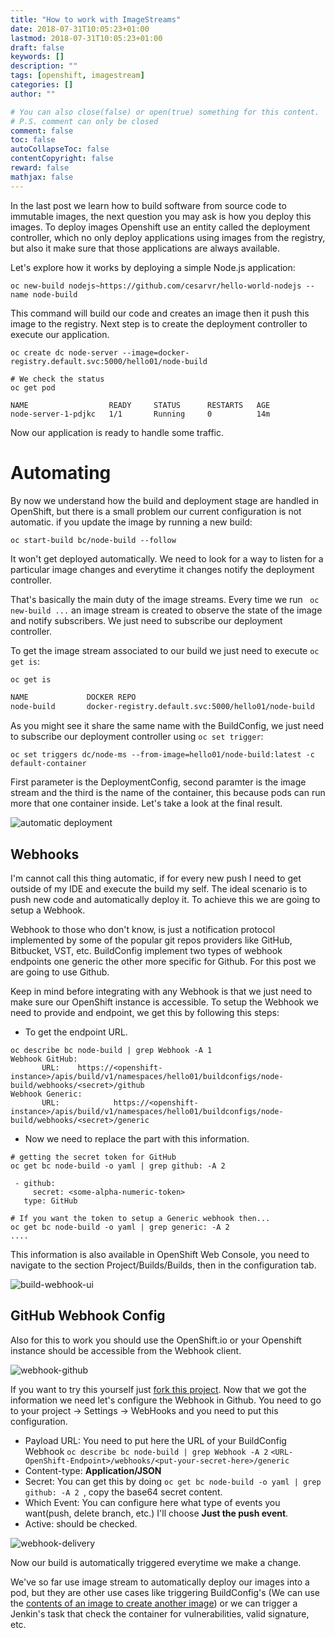 ```yaml
---
title: "How to work with ImageStreams"
date: 2018-07-31T10:05:23+01:00
lastmod: 2018-07-31T10:05:23+01:00
draft: false
keywords: []
description: ""
tags: [openshift, imagestream]
categories: []
author: ""

# You can also close(false) or open(true) something for this content.
# P.S. comment can only be closed
comment: false
toc: false
autoCollapseToc: false
contentCopyright: false
reward: false
mathjax: false
---
```


<!--more-->

In the last post we learn how to build software from source code to immutable images, the next question you may ask is how you deploy this images. To deploy images Openshift use an entity called the deployment controller, which no only deploy applications using images from the registry, but also it make sure that those applications are always available.

Let's explore how it works by deploying a simple Node.js application:

```
oc new-build nodejs~https://github.com/cesarvr/hello-world-nodejs --name node-build
```

This command will build our code and creates an image then it push this image to the registry. Next step is to create the deployment controller to execute our application.   

```
oc create dc node-server --image=docker-registry.default.svc:5000/hello01/node-build

# We check the status
oc get pod

NAME                  READY     STATUS      RESTARTS   AGE
node-server-1-pdjkc   1/1       Running     0          14m
```

Now our application is ready to handle some traffic.


# Automating

By now we understand how the build and deployment stage are handled in OpenShift, but there is a small problem our current configuration is not automatic. if you update the image by running a new build:

```
oc start-build bc/node-build --follow
```

It won't get deployed automatically. We need to look for a way to listen for a particular image changes and everytime it changes notify the deployment controller.

That's basically the main duty of the image streams. Every time we run ``` oc new-build ...``` an image stream is created to observe the state of the image and notify subscribers. We just need to subscribe our deployment controller.   

To get the image stream associated to our build we just need to execute ```oc get is```:

```sh
oc get is

NAME             DOCKER REPO
node-build       docker-registry.default.svc:5000/hello01/node-build
```

As you might see it share the same name with the BuildConfig, we just need to subscribe our deployment controller using ```oc set trigger```:

```
oc set triggers dc/node-ms --from-image=hello01/node-build:latest -c default-container
```  

First parameter is the DeploymentConfig, second paramter is the image stream and the third is the name of the container, this because pods can run more that one container inside. Let's take a look at the final result.


![automatic deployment](https://github.com/cesarvr/hugo-blog/blob/master/static/static/ocp-deploy/ocp-automatic-deploy.gif?raw=true)



## Webhooks
I'm cannot call this thing automatic, if for every new push I need to get outside of my IDE and execute the build my self. The ideal scenario is to push new code and automatically deploy it. To achieve this we are going to setup a Webhook.

Webhook to those who don't know, is just a notification protocol implemented by some of the popular git repos providers like GitHub, Bitbucket, VST, etc. BuildConfig implement two types of webhook endpoints one generic the other more specific for Github. For this post we are going to use Github.  

Keep in mind before integrating with any Webhook is that we just need to make sure our OpenShift instance is accessible. To setup the Webhook we need to provide and endpoint, we get this by following this steps:  

- To get the endpoint URL.

```
oc describe bc node-build | grep Webhook -A 1
Webhook GitHub:
       URL:    https://<openshift-instance>/apis/build/v1/namespaces/hello01/buildconfigs/node-build/webhooks/<secret>/github
Webhook Generic:
       URL:            https://<openshift-instance>/apis/build/v1/namespaces/hello01/buildconfigs/node-build/webhooks/<secret>/generic
```

- Now we need to replace the *<secret>* part with this information.

```
# getting the secret token for GitHub
oc get bc node-build -o yaml | grep github: -A 2

 - github:
     secret: <some-alpha-numeric-token>
   type: GitHub

# If you want the token to setup a Generic webhook then...
oc get bc node-build -o yaml | grep generic: -A 2
....
```

This information is also available in OpenShift Web Console, you need to navigate to the section Project/Builds/Builds, then in the configuration tab.

![build-webhook-ui]()


## GitHub Webhook Config

Also for this to work you should use the OpenShift.io or your Openshift instance should be accessible from the Webhook client.

![webhook-github]()

If you want to try this yourself just [fork this project](https://github.com/cesarvr/hello-world-nodejs). Now that we got the information we need let's configure the Webhook in Github. You need to go to your project -> Settings -> WebHooks and you need to put this configuration.

- Payload URL: You need to put here the URL of your BuildConfig Webhook ```oc describe bc node-build | grep Webhook -A 2```  ```<URL-OpenShift-Endpoint>/webhooks/<put-your-secret-here>/generic```
- Content-type: **Application/JSON**
- Secret: <some-alpha-numeric-token> You can get this by doing ```oc get bc node-build -o yaml | grep github: -A 2 ```, copy the base64 secret content.
- Which Event: You can configure here what type of events you want(push, delete branch, etc.) I'll choose **Just the push event**.
- Active: should be checked.

![webhook-delivery]()



Now our build is automatically triggered everytime we make a change.



We've so far use image stream to automatically deploy our images into a pod, but they are other use cases like triggering BuildConfig's (We can use the [contents of an image to create another image](https://cesarvr.github.io/post/ocp-chainbuild/)) or we can trigger a Jenkin's task that check the container for vulnerabilities, valid signature, etc.
